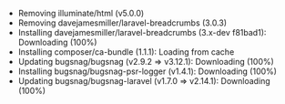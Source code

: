  - Removing illuminate/html (v5.0.0)
  - Removing davejamesmiller/laravel-breadcrumbs (3.0.3)
  - Installing davejamesmiller/laravel-breadcrumbs (3.x-dev f81bad1): Downloading (100%)
  - Installing composer/ca-bundle (1.1.1): Loading from cache
  - Updating bugsnag/bugsnag (v2.9.2 => v3.12.1): Downloading (100%)
  - Installing bugsnag/bugsnag-psr-logger (v1.4.1): Downloading (100%)
  - Updating bugsnag/bugsnag-laravel (v1.7.0 => v2.14.1): Downloading (100%)